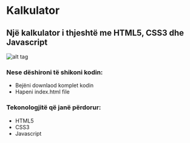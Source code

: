 # Kalkulator
## Një kalkulator i thjeshtë me HTML5, CSS3 dhe Javascript
![alt tag](https://www.bing.com/images/blob?bcid_RL-I9QN6118B7 "Description goes here")


### Nese dëshironi të shikoni kodin:
- Bejëni downlaod komplet kodin
- Hapeni index.html file

### Tekonologjitë që janë përdorur:
- HTML5
- CSS3
- Javascript
